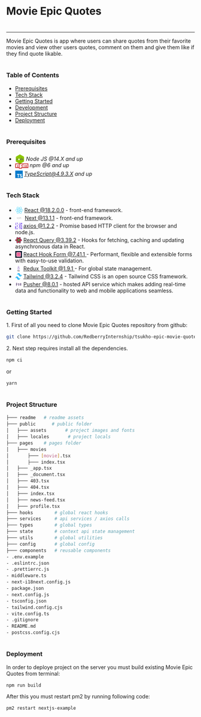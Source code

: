 <div style="display:flex; align-items: center">
  <h1 style="position:relative; top: -6px" >Movie Epic Quotes</h1>
</div>

---

Movie Epic Quotes is app where users can share quotes from their favorite movies and view other users quotes, comment on them and give them like if they find quote likable.

#

### Table of Contents

- [Prerequisites](#prerequisites)
- [Tech Stack](#tech-stack)
- [Getting Started](#getting-started)
- [Development](#development)
- [Project Structure](#project-structure)
- [Deployment](#deployment)

#

### Prerequisites

- <img src="readme/assets/node.png" width="25" style="position: relative; top: 8px" /> _Node JS @14.X and up_
- <img src="readme/assets/npm.png" width="35" style="position: relative; top: 4px" /> _npm @6 and up_
- <img src="readme/assets/typescript.png" width="20" style="position: relative; top: 6px" /> *TypeScript@4.9.3.X and up*

#

### Tech Stack

- <img src="readme/assets/react.png" height="18" style="position: relative; top: 4px" /> [React @18.2.0.0](https://reactjs.org) - front-end framework.
- <img src="readme/assets/next.png" height="18" style="position: relative; top: 4px" /> [Next @13.1.1](https://nextjs.org/) - front-end framework.
- <img src="readme/assets/axios.svg" height="18" style="position: relative; top: 4px; width: 18px" /> [axios @1.2.2](https://axios-http.com/) - Promise based HTTP client for the browser and node.js.
- <img src="readme/assets/react-query.svg" height="18" style="position: relative; top: 4px; width: 18px" /> [Reqct Query @3.39.2](https://react-query-v3.tanstack.com/) - Hooks for fetching, caching and updating asynchronous data in React.
- <img src="readme/assets/react-form.png" height="18" style="position: relative; top: 4px; width: 18px" /> [React Hook Form @7.41.1
  ](https://react-hook-form.com/) - Performant, flexible and extensible forms with easy-to-use validation.
- <img src="readme/assets/toolkit.jpeg" height="18" style="position: relative; top: 4px; width: 18px" /> [Redux Toolkit @1.9.1
  ](https://redux-toolkit.js.org/) - For global state management.
- <img src="readme/assets/tailwind.png" height="18" style="position: relative; top: 4px; width: 18px" /> [Tailwind @3.2.4](https://tailwindcss.com/) - Tailwind CSS is an open source CSS framework.
- <img src="readme/assets/pusher.png" height="18" style="position: relative; top: 4px; width: 18px" /> [Pusher @8.0.1](https://pusher.com/) - hosted API service which makes adding real-time data and functionality to web and mobile applications seamless.

#

### Getting Started

1\. First of all you need to clone Movie Epic Quotes repository from github:

```sh
git clone https://github.com/RedberryInternship/tsukho-epic-movie-quotes-front.git
```

2\. Next step requires install all the dependencies.

```sh
npm ci
```

or

```sh
yarn
```

#

### Project Structure

```bash
├─── readme   # readme assets
├─── public      # public folder
│   ├─── assets       # project images and fonts
│   ├─── locales       # project locals
├─── pages    # pages folder
│   ├─── movies
│       ├─── [movie].tsx
│       ├─── index.tsx
│   ├─── _app.tsx
│   ├─── _document.tsx
│   ├─── 403.tsx
│   ├─── 404.tsx
│   ├─── index.tsx
│   ├─── news-feed.tsx
│   ├─── profile.tsx
├─── hooks        # global react hooks
├─── services     # api services / axios calls
├─── types        # global types
├─── state        # context api state management
├─── utils        # global utilities
├─── config       # global config
├─── components   # reusable components
- .env.example
- .eslintrc.json
- .prettierrc.js
- middleware.ts
- next-i18next.config.js
- package.json
- next.config.js
- tsconfig.json
- tailwind.config.cjs
- vite.config.ts
- .gitignore
- README.md
- postcss.config.cjs

```

#

### Deployment

In order to deploye project on the server you must build existing Movie Epic Quotes from terminal:

```sh
npm run build
```

After this you must restart pm2 by running following code:

```sh
pm2 restart nextjs-example
```
